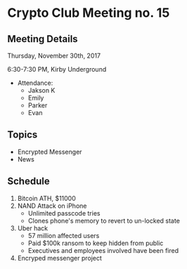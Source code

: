 # Crypto Club Meeting no. 15
## Meeting Details

Thursday, November 30th, 2017

6:30-7:30 PM, Kirby Underground

* Attendance:
	* Jakson K
	* Emily
	* Parker
	* Evan

## Topics
* Encrypted Messenger
* News

## Schedule
1. Bitcoin ATH, $11000
2. NAND Attack on iPhone
	* Unlimited passcode tries
	* Clones phone's memory to revert to un-locked state
3. Uber hack
	* 57 million affected users
	* Paid $100k ransom to keep hidden from public
	* Executives and employees involved have been fired
4. Encryped messenger project
